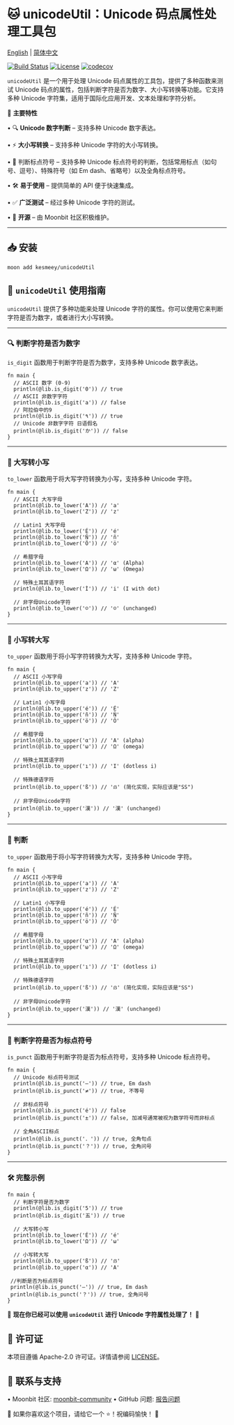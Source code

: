 # 🐱 unicodeUtil：Unicode 码点属性处理工具包

[English](https://github.com/moonbit-community/unicodeUtil/blob/master/README.md) | [简体中文](https://github.com/moonbit-community/unicodeUtil/blob/master/README_zh_CN.md)

[![Build Status](https://img.shields.io/github/actions/workflow/status/moonbit-community/unicodeUtil/ci.yml)](https://github.com/moonbit-community/unicodeUtil/actions)
[![License](https://img.shields.io/github/license/moonbit-community/unicodeUtil)](LICENSE)
[![codecov](https://codecov.io/gh/moonbit-community/NyaSearch/branch/main/graph/badge.svg)](https://codecov.io/gh/moonbit-community/unicodeUtil)

`unicodeUtil` 是一个用于处理 Unicode 码点属性的工具包，提供了多种函数来测试 Unicode 码点的属性，包括判断字符是否为数字、大小写转换等功能。它支持多种 Unicode 字符集，适用于国际化应用开发、文本处理和字符分析。


🚀 **主要特性**

• 🔍 **Unicode 数字判断** – 支持多种 Unicode 数字表达。

• ⚡ **大小写转换** – 支持多种 Unicode 字符的大小写转换。

• 📍 ​判断标点符号 – 支持多种 Unicode 标点符号的判断，包括常用标点（如句号、逗号）、特殊符号（如 Em dash、省略号）以及全角标点符号。

• 🛠 **易于使用** – 提供简单的 API 便于快速集成。

• ✅ **广泛测试** – 经过多种 Unicode 字符的测试。

• 🔄 **开源** – 由 Moonbit 社区积极维护。

---

## 📥 安装

```
moon add kesmeey/unicodeUtil
```

## **🚀 `unicodeUtil` 使用指南**

`unicodeUtil` 提供了多种功能来处理 Unicode 字符的属性。你可以使用它来判断字符是否为数字，或者进行大小写转换。

---

### **🔍 判断字符是否为数字**

`is_digit` 函数用于判断字符是否为数字，支持多种 Unicode 数字表达。

```moonbit
fn main {
  // ASCII 数字 (0-9)
  println(@lib.is_digit('0')) // true
  // ASCII 非数字字符
  println(@lib.is_digit('a')) // false
  // 阿拉伯中的9 
  println(@lib.is_digit('٩')) // true
  // Unicode 非数字字符 日语假名  
  println(@lib.is_digit('か')) // false
}
```

---

### **🎯 大写转小写**

`to_lower` 函数用于将大写字符转换为小写，支持多种 Unicode 字符。

```moonbit
fn main {
  // ASCII 大写字母
  println(@lib.to_lower('A')) // 'a'
  println(@lib.to_lower('Z')) // 'z'
  
  // Latin1 大写字母
  println(@lib.to_lower('É')) // 'é'
  println(@lib.to_lower('Ñ')) // 'ñ'
  println(@lib.to_lower('Ö')) // 'ö'
  
  // 希腊字母
  println(@lib.to_lower('Α')) // 'α' (Alpha)
  println(@lib.to_lower('Ω')) // 'ω' (Omega)
  
  // 特殊土耳其语字符
  println(@lib.to_lower('İ')) // 'i' (I with dot)
  
  // 非字母Unicode字符
  println(@lib.to_lower('☺')) // '☺' (unchanged)
}
```

---

### **🎯 小写转大写**

`to_upper` 函数用于将小写字符转换为大写，支持多种 Unicode 字符。

```moonbit
fn main {
  // ASCII 小写字母
  println(@lib.to_upper('a')) // 'A'
  println(@lib.to_upper('z')) // 'Z'
 
  // Latin1 小写字母
  println(@lib.to_upper('é')) // 'É'
  println(@lib.to_upper('ñ')) // 'Ñ'
  println(@lib.to_upper('ö')) // 'Ö'
  
  // 希腊字母
  println(@lib.to_upper('α')) // 'Α' (alpha)
  println(@lib.to_upper('ω')) // 'Ω' (omega)
  
  // 特殊土耳其语字符
  println(@lib.to_upper('ı')) // 'I' (dotless i)
  
  // 特殊德语字符
  println(@lib.to_upper('ß')) // 'ẞ' (简化实现，实际应该是"SS")
  
  // 非字母Unicode字符
  println(@lib.to_upper('漢')) // '漢' (unchanged)
}
```
---

### **🎯 判断**

`to_upper` 函数用于将小写字符转换为大写，支持多种 Unicode 字符。

```moonbit
fn main {
  // ASCII 小写字母
  println(@lib.to_upper('a')) // 'A'
  println(@lib.to_upper('z')) // 'Z'
 
  // Latin1 小写字母
  println(@lib.to_upper('é')) // 'É'
  println(@lib.to_upper('ñ')) // 'Ñ'
  println(@lib.to_upper('ö')) // 'Ö'
  
  // 希腊字母
  println(@lib.to_upper('α')) // 'Α' (alpha)
  println(@lib.to_upper('ω')) // 'Ω' (omega)
  
  // 特殊土耳其语字符
  println(@lib.to_upper('ı')) // 'I' (dotless i)
  
  // 特殊德语字符
  println(@lib.to_upper('ß')) // 'ẞ' (简化实现，实际应该是"SS")
  
  // 非字母Unicode字符
  println(@lib.to_upper('漢')) // '漢' (unchanged)
}
```

---


### **🎯 判断字符是否为标点符号**
`is_punct`  函数用于判断字符是否为标点符号，支持多种 Unicode 标点符号。

```moonbit
fn main {
  // Unicode 标点符号测试
  println(@lib.is_punct('—')) // true, Em dash
  println(@lib.is_punct('≠')) // true, 不等号

  // 非标点符号
  println(@lib.is_punct('é')) // false
  println(@lib.is_punct('±')) // false, 加减号通常被视为数学符号而非标点

  // 全角ASCII标点
  println(@lib.is_punct('．')) // true, 全角句点
  println(@lib.is_punct('？')) // true, 全角问号
}
```
---

### **🛠 完整示例**

```moonbit
fn main {
  // 判断字符是否为数字
  println(@lib.is_digit('5')) // true
  println(@lib.is_digit('五')) // true

  // 大写转小写
  println(@lib.to_lower('É')) // 'é'
  println(@lib.to_lower('Ω')) // 'ω'

  // 小写转大写
  println(@lib.to_upper('ß')) // 'ẞ'
  println(@lib.to_upper('α')) // 'Α'

 //判断是否为标点符号
 println(@lib.is_punct('—')) // true, Em dash
 println(@lib.is_punct('？')) // true, 全角问号
}
```

🎉 **现在你已经可以使用 `unicodeUtil` 进行 Unicode 字符属性处理了！** 🚀

## 📜 许可证

本项目遵循 Apache-2.0 许可证。详情请参阅 [LICENSE](https://github.com/moonbit-community/unicodeUtil/blob/main/LICENSE)。

## 📢 联系与支持

• Moonbit 社区: [moonbit-community](https://github.com/moonbit-community)
• GitHub 问题: [报告问题](https://github.com/moonbit-community/unicodeUtil/issues)

👋 如果你喜欢这个项目，请给它一个 ⭐！祝编码愉快！ 🚀